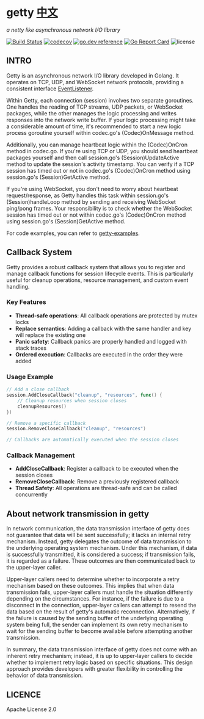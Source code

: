 # getty [中文](./README_CN.md)

 *a netty like asynchronous network I/O library*

[![Build Status](https://travis-ci.org/AlexStocks/getty.svg?branch=master)](https://travis-ci.org/AlexStocks/getty)
[![codecov](https://codecov.io/gh/AlexStocks/getty/branch/master/graph/badge.svg)](https://codecov.io/gh/AlexStocks/getty)
[![go.dev reference](https://img.shields.io/badge/go.dev-reference-007d9c?logo=go&logoColor=white&style=flat-square)](https://pkg.go.dev/github.com/AlexStocks/getty?tab=doc)
[![Go Report Card](https://goreportcard.com/badge/github.com/AlexStocks/getty)](https://goreportcard.com/report/github.com/AlexStocks/getty)
![license](https://img.shields.io/badge/license-Apache--2.0-green.svg)

## INTRO

Getty is an asynchronous network I/O library developed in Golang. It operates on TCP, UDP, and WebSocket network protocols, providing a consistent interface [EventListener](https://github.com/AlexStocks/getty/blob/01184614ef72d0cf2dd11894ab31e0dace066b6c/transport/getty.go#L68).

Within Getty, each connection (session) involves two separate goroutines. One handles the reading of TCP streams, UDP packets, or WebSocket packages, while the other manages the logic processing and writes responses into the network write buffer. If your logic processing might take a considerable amount of time, it's recommended to start a new logic process goroutine yourself within codec.go's (Codec)OnMessage method.

Additionally, you can manage heartbeat logic within the (Codec)OnCron method in codec.go. If you're using TCP or UDP, you should send heartbeat packages yourself and then call session.go's (Session)UpdateActive method to update the session's activity timestamp. You can verify if a TCP session has timed out or not in codec.go's (Codec)OnCron method using session.go's (Session)GetActive method.

If you're using WebSocket, you don't need to worry about heartbeat request/response, as Getty handles this task within session.go's (Session)handleLoop method by sending and receiving WebSocket ping/pong frames. Your responsibility is to check whether the WebSocket session has timed out or not within codec.go's (Codec)OnCron method using session.go's (Session)GetActive method.

For code examples, you can refer to [getty-examples](https://github.com/AlexStocks/getty-examples).

## Callback System

Getty provides a robust callback system that allows you to register and manage callback functions for session lifecycle events. This is particularly useful for cleanup operations, resource management, and custom event handling.

### Key Features

- **Thread-safe operations**: All callback operations are protected by mutex locks
- **Replace semantics**: Adding a callback with the same handler and key will replace the existing one
- **Panic safety**: Callback panics are properly handled and logged with stack traces
- **Ordered execution**: Callbacks are executed in the order they were added

### Usage Example

```go
// Add a close callback
session.AddCloseCallback("cleanup", "resources", func() {
    // Cleanup resources when session closes
    cleanupResources()
})

// Remove a specific callback
session.RemoveCloseCallback("cleanup", "resources")

// Callbacks are automatically executed when the session closes
```

### Callback Management

- **AddCloseCallback**: Register a callback to be executed when the session closes
- **RemoveCloseCallback**: Remove a previously registered callback
- **Thread Safety**: All operations are thread-safe and can be called concurrently

## About network transmission in getty

In network communication, the data transmission interface of getty does not guarantee that data will be sent successfully; it lacks an internal retry mechanism. Instead, getty delegates the outcome of data transmission to the underlying operating system mechanism. Under this mechanism, if data is successfully transmitted, it is considered a success; if transmission fails, it is regarded as a failure. These outcomes are then communicated back to the upper-layer caller.

Upper-layer callers need to determine whether to incorporate a retry mechanism based on these outcomes. This implies that when data transmission fails, upper-layer callers must handle the situation differently depending on the circumstances. For instance, if the failure is due to a disconnect in the connection, upper-layer callers can attempt to resend the data based on the result of getty's automatic reconnection. Alternatively, if the failure is caused by the sending buffer of the underlying operating system being full, the sender can implement its own retry mechanism to wait for the sending buffer to become available before attempting another transmission.

In summary, the data transmission interface of getty does not come with an inherent retry mechanism; instead, it is up to upper-layer callers to decide whether to implement retry logic based on specific situations. This design approach provides developers with greater flexibility in controlling the behavior of data transmission.

## LICENCE

Apache License 2.0

